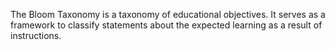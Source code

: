 The Bloom Taxonomy is a taxonomy of educational objectives. It serves as a framework to classify statements about the expected learning as a result of instructions. 


